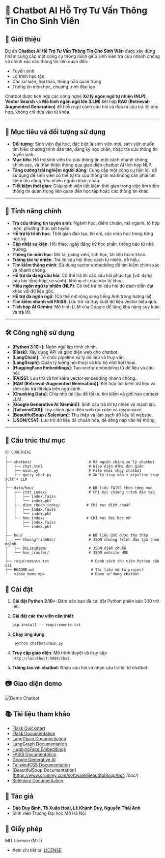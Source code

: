 # 🤖 Chatbot AI Hỗ Trợ Tư Vấn Thông Tin Cho Sinh Viên

## 📌 Giới thiệu
Dự án **Chatbot AI Hỗ Trợ Tư Vấn Thông Tin Cho Sinh Viên** được xây dựng nhằm cung cấp một công cụ thông minh giúp sinh viên tra cứu nhanh chóng và chính xác các thông tin liên quan đến:
- Tuyển sinh
- Lộ trình học tập
- Các sự kiện, hội thảo, thông báo quan trọng
- Thông tin môn học, chương trình đào tạo

Chatbot được tích hợp các công nghệ **Xử lý ngôn ngữ tự nhiên (NLP)**, **Vector Search** và **Mô hình ngôn ngữ lớn (LLM)** kết hợp **RAG (Retrieval-Augmented Generation)** để hiểu ngữ cảnh câu hỏi và đưa ra câu trả lời phù hợp, không chỉ dựa vào từ khóa.

---

## 🎯 Mục tiêu và đối tượng sử dụng
- **Đối tượng**: Sinh viên đại học, đặc biệt là sinh viên mới, sinh viên muốn tìm hiểu chương trình đào tạo, đăng ký học phần, hoặc tra cứu thông tin tuyển sinh.
- **Mục tiêu**: Hỗ trợ sinh viên tra cứu thông tin một cách nhanh chóng, chính xác, và thân thiện thông qua giao diện chatbot AI tích hợp NLP.
- **Tăng cường trải nghiệm người dùng**: Cung cấp một công cụ tiện lợi, dễ sử dụng để sinh viên có thể tự tra cứu thông tin mà không cần phải tìm kiếm thủ công trên nhiều nguồn khác nhau.
- **Tiết kiệm thời gian**: Giúp sinh viên tiết kiệm thời gian trong việc tìm kiếm thông tin quan trọng liên quan đến học tập hoặc các thông tin khác.

---

## 🚀 Tính năng chính
- **Tra cứu thông tin tuyển sinh**: Ngành học, điểm chuẩn, mã ngành, tổ hợp môn, phương thức xét tuyển.
- **Hỗ trợ lộ trình học**: Thời gian đào tạo, tín chỉ, các môn học trong từng học kỳ.
- **Cập nhật sự kiện**: Hội thảo, ngày đăng ký học phần, thông báo từ nhà trường.
- **Thông tin môn học**: Mô tả, giảng viên, lịch học, tài liệu tham khảo.
- **Tương tác tự nhiên**: Trả lời câu hỏi theo cách tự nhiên, dễ hiểu.
- **Tìm kiếm thông minh**: Sử dụng vector embedding để tìm kiếm chính xác và nhanh chóng.
- **Hỗ trợ đa dạng câu hỏi**: Có thể trả lời các câu hỏi phức tạp (vd: dạng câu hỏi tổng hợp, so sánh), không chỉ dựa vào từ khóa.
- **Hiểu ngôn ngữ tự nhiên (NLP)**: Có thể trả lời câu hỏi dù cách diễn đạt khác với dữ liệu gốc.
- **Hỗ trợ đa ngôn ngữ**: (Có thể mở rộng sang tiếng Anh trong tương lai).
- **Tìm kiếm nhanh với FAISS**: Lưu trữ và truy xuất dữ liệu vector hiệu quả.
- **Tích hợp AI Gemini**: Mô hình LLM của Google để tăng khả năng suy luận và trả lời.

---

## 🛠️ Công nghệ sử dụng
- **[Python 3.10+]**: Ngôn ngữ lập trình chính.
- **[Flask]**: Xây dựng API và giao diện web cho chatbot.
- **[LangChain]**: Tổ chức pipeline xử lý dữ liệu và truy vấn.
- **[LangGraph]**: Quản lý luồng hội thoại và lưu bộ nhớ hội thoại.
- **[HuggingFace Embeddings]**: Tạo vector embedding từ dữ liệu và câu hỏi.
- **[FAISS]**: Lưu trữ và tìm kiếm vector embedding nhanh chóng.
- **[RAG (Retrieval-Augmented Generation)]**: Kết hợp tìm kiếm dữ liệu và sinh câu trả lời dựa trên ngữ cảnh.
- **[Chunking Data]**: Chia nhỏ tài liệu để tối ưu tìm kiếm và giới hạn context LLM.
- **[Google Generative AI (Gemini)]**: Sinh câu trả lời tự nhiên và mạch lạc.
- **[TailwindCSS]**: Tùy chỉnh giao diện web gọn nhẹ và responsive.
- **[BeautifulSoup / Selenium]**: Thu thập và làm sạch dữ liệu từ website.
- **[JSON/CSV]**: Lưu trữ dữ liệu đã chuẩn hóa, dễ dàng nạp vào hệ thống.

---

## 📂 Cấu trúc thư mục
```text
📦 CUOCTHIAI
│
├── chatbot/                          # Mã nguồn chính xử lý chatbot
│   ├── chat.html                     # Giao diện HTML đơn giản
│   ├── main.py                       # File khởi chạy chatbot
│   ├── query_chat.py                 # Xử lý truy vấn + pipeline truy xuất + LLM
│
├── data/hou/                         # Dữ liệu FAISS theo từng mục
│   ├── ctdt_index/                   # Chỉ mục chương trình đào tạo
│   │   ├── index.faiss
│   │   └── index.pkl
│   ├── diem_chuan_index/            # Chỉ mục điểm chuẩn
│   │   ├── index.faiss
│   │   └── index.pkl
│   └── hou_index/                   # Chỉ mục đại học mở
│       ├── index.faiss
│       └── index.pkl
│
├── hou/                              # Dữ liệu gốc được thu thập
│   ├── ChuongTrinhHoc/               # JSON chương trình đào tạo theo ngành
│   ├── DuLieuDiem/                   # JSON điểm chuẩn 
│   └── hou_crawler/                  # JSON website HOU
│
├── requirements.txt                   # Danh sách thư viện Python cần cài
├── README.md                          # Tài liệu mô tả project
└── video_demo.mp4                     # Demo sử dụng chatbot

```
## 🔧 Cài đặt
1. **Cài đặt Python 3.10+**: Đảm bảo bạn đã cài đặt Python phiên bản 3.10 trở lên.

2. **Cài đặt các thư viện cần thiết**:
   ```bash
   pip install -r requirements.txt
   ```

3. **Chạy ứng dụng**:
   ```bash
    python chatbot/main.py
    ```

4. **Truy cập giao diện**: Mở trình duyệt và truy cập `http://localhost:5000/chat`.

5. **Tương tác với chatbot**: Nhập câu hỏi và nhận câu trả lời từ chatbot.



## 📷 Giao diện demo
![Demo Chatbot](demo_giao_dien.jpg)


## 📚 Tài liệu tham khảo

- [Flask Quickstart](https://flask.palletsprojects.com/en/2.0.x/quickstart/)
- [Flask Documentation](https://flask.palletsprojects.com/)
- [LangChain Documentation](https://python.langchain.com/docs/)
- [LangGraph Documentation](https://www.langchain.com/langgraph)
- [HuggingFace Embeddings](https://huggingface.co/docs/transformers/main_classes/embeddings)
- [FAISS Documentation](https://faiss.ai/)
- [Google Generative AI](https://developers.generativeai.google/)
- [TailwindCSS Documentation](https://tailwindcss.com/docs)
- [BeautifulSoup Documentation](https://www.crummy.com/software/BeautifulSoup/bs4
/doc/)
- [Selenium Documentation](https://www.selenium.dev/documentation/webdriver/)

## 👤 Tác giả
- **Đào Duy Bình, Tô Xuân Hoài, Lê Khánh Duy, Nguyễn Thái Anh**
- Sinh viên Trường Đại học Mở Hà Nội


## 📄 Giấy phép
MIT License (MIT)
- Xem chi tiết tại [LICENSE](LICENSE)
